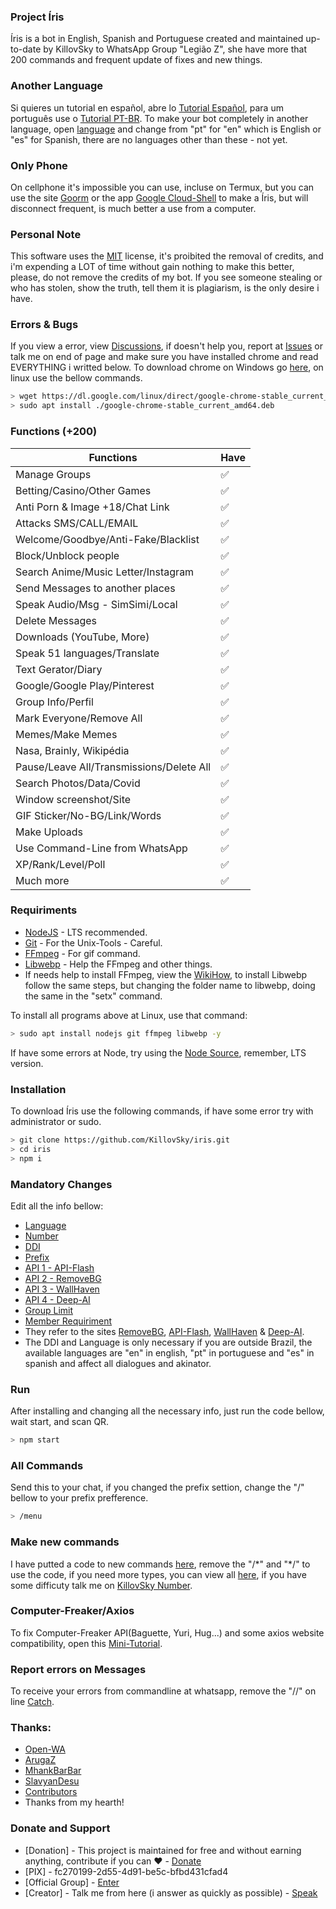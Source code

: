 ### Project Íris
Íris is a bot in English, Spanish and Portuguese created and maintained up-to-date by KillovSky to WhatsApp Group "Legião Z", she have more that 200 commands and frequent update of fixes and new things.

### Another Language
Si quieres un tutorial en español, abre lo [Tutorial Español](https://github.com/KillovSky/iris/blob/main/.readme/es/README.md), para um português use o [Tutorial PT-BR](https://github.com/KillovSky/iris/blob/main/README.md).
To make your bot completely in another language, open [language](https://github.com/KillovSky/iris/blob/main/lib/config/config.json#2) and change from "pt" for "en" which is English or "es" for Spanish, there are no languages other than these - not yet.

### Only Phone
On cellphone it's impossible you can use, incluse on Termux, but you can use the site [Goorm](https://ide.goorm.io) or the app [Google Cloud-Shell](https://cloud.google.com/shell) to make a Íris, but will disconnect frequent, is much better a use from a computer.

### Personal Note
This software uses the [MIT](https://choosealicense.com/licenses/mit/) license, it's proibited the removal of credits, and i'm expending a LOT of time without gain nothing to make this better, please, do not remove the credits of my bot.
If you see someone stealing or who has stolen, show the truth, tell them it is plagiarism, is the only desire i have.

### Errors & Bugs
If you view a error, view [Discussions](https://github.com/KillovSky/iris/discussions), if doesn't help you, report at [Issues](https://github.com/KillovSky/iris/issues) or talk me on end of page and make sure you have installed chrome and read EVERYTHING i writted below. 
To download chrome on Windows go [here](https://www.google.com/chrome), on linux use the bellow commands.

```bash
> wget https://dl.google.com/linux/direct/google-chrome-stable_current_amd64.deb
> sudo apt install ./google-chrome-stable_current_amd64.deb
```

### Functions (+200)

| Functions | Have |
| ------------- | ------------- |
| Manage Groups |✅|
| Betting/Casino/Other Games |✅|
| Anti Porn & Image +18/Chat Link |✅|
| Attacks SMS/CALL/EMAIL |✅|
| Welcome/Goodbye/Anti-Fake/Blacklist |✅|
| Block/Unblock people |✅|
| Search Anime/Music Letter/Instagram |✅|
| Send Messages to another places |✅|
| Speak Audio/Msg - SimSimi/Local |✅|
| Delete Messages |✅|
| Downloads (YouTube, More) |✅|
| Speak 51 languages/Translate |✅|
| Text Gerator/Diary |✅|
| Google/Google Play/Pinterest |✅|
| Group Info/Perfil |✅|
| Mark Everyone/Remove All |✅|
| Memes/Make Memes |✅|
| Nasa, Brainly, Wikipédia |✅|
| Pause/Leave All/Transmissions/Delete All |✅|
| Search Photos/Data/Covid |✅|
| Window screenshot/Site |✅||
| GIF Sticker/No-BG/Link/Words |✅|
| Make Uploads |✅|
| Use Command-Line from WhatsApp |✅|
| XP/Rank/Level/Poll |✅|
| Much more |✅|

### Requiriments

- [NodeJS](https://nodejs.org) - LTS recommended.
- [Git](https://git-scm.com) - For the Unix-Tools - Careful.
- [FFmpeg](https://ffmpeg.org) - For gif command.
- [Libwebp](https://developers.google.com/speed/webp/download) - Help the FFmpeg and other things.
- If needs help to install FFmpeg, view the [WikiHow](https://www.wikihow.com/Install-FFmpeg-on-Windows), to install Libwebp follow the same steps, but changing the folder name to libwebp, doing the same in the "setx" command.

To install all programs above at Linux, use that command:

```bash
> sudo apt install nodejs git ffmpeg libwebp -y
```

If have some errors at Node, try using the [Node Source](https://github.com/nodesource/distributions), remember, LTS version.

### Installation
To download Íris use the following commands, if have some error try with administrator or sudo.

```bash
> git clone https://github.com/KillovSky/iris.git
> cd iris
> npm i
```

### Mandatory Changes
Edit all the info bellow:

- [Language](https://github.com/KillovSky/iris/blob/main/lib/config/Bot/config.json#2)
- [Number](https://github.com/KillovSky/iris/blob/main/lib/config/Bot/config.json#3)
- [DDI](https://github.com/KillovSky/iris/blob/main/lib/config/Bot/config.json#4)
- [Prefix](https://github.com/KillovSky/iris/blob/main/lib/config/Bot/config.json#5)
- [API 1 - API-Flash](https://github.com/KillovSky/iris/blob/main/lib/config/Bot/config.json#6)
- [API 2 - RemoveBG](https://github.com/KillovSky/iris/blob/main/lib/config/Bot/config.json#7)
- [API 3 - WallHaven](https://github.com/KillovSky/iris/blob/main/lib/config/Bot/config.json#8)
- [API 4 - Deep-AI](https://github.com/KillovSky/iris/blob/main/lib/config/Bot/config.json#9)
- [Group Limit](https://github.com/KillovSky/iris/blob/main/lib/config/Bot/config.json#10)
- [Member Requiriment](https://github.com/KillovSky/iris/blob/main/lib/config/Bot/config.json#11)
- They refer to the sites [RemoveBG](https://www.remove.bg/pt-br), [API-Flash](https://apiflash.com), [WallHaven](https://wallhaven.cc/settings/account) & [Deep-AI](https://deepai.org).
- The DDI and Language is only necessary if you are outside Brazil, the available languages are "en" in english, "pt" in portuguese and "es" in spanish and affect all dialogues and akinator.

### Run
After installing and changing all the necessary info, just run the code bellow, wait start, and scan QR.

```bash
> npm start
```

### All Commands
Send this to your chat, if you changed the prefix settion, change the "/" bellow to your prefix prefference.

```bash
> /menu
```

### Make new commands
I have putted a code to new commands [here](https://github.com/KillovSky/iris/blob/main/config.js#L3540), remove the "/\*" and "\*/" to use the code, if you need more types, you can view all [here](https://docs.openwa.dev/classes/api_client.client.html), if you have some difficuty talk me on [KillovSky Number](https://wa.me/+5518998044132).

### Computer-Freaker/Axios
To fix Computer-Freaker API(Baguette, Yuri, Hug...) and some axios website compatibility, open this [Mini-Tutorial](https://github.com/KillovSky/iris/discussions/10).

### Report errors on Messages
To receive your errors from commandline at whatsapp, remove the "//" on line [Catch](https://github.com/KillovSky/iris/blob/main/config.js#L3552).

### Thanks:
- [Open-WA](https://github.com/open-wa)
- [ArugaZ](https://github.com/ArugaZ)
- [MhankBarBar](https://github.com/MhankBarBar)
- [SlavyanDesu](https://github.com/SlavyanDesu)
- [Contributors](https://github.com/KillovSky/iris/graphs/contributors)
- Thanks from my hearth!

### Donate and Support
- [Donation] - This project is maintained for free and without earning anything, contribute if you can ❤️ - [Donate](https://picpay.me/userlucas123)
- [PIX] - fc270199-2d55-4d91-be5c-bfbd431cfad4
- [Official Group] - [Enter](https://chat.whatsapp.com/H53MdwhtnRf7TGX1VJ2Jje)
- [Creator] - Talk me from here (i answer as quickly as possible) - [Speak](https://wa.me/+5518998044132)